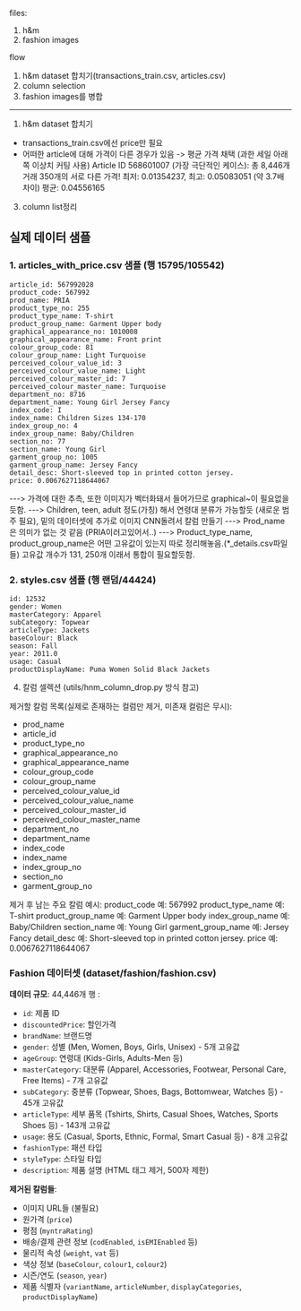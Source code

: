 files:
1. h&m
2. fashion images

flow
1) h&m dataset 합치기(transactions_train.csv, articles.csv)
2) column selection
3) fashion images를 병합

---------------------------------------------------------------------
1. h&m dataset 합치기
- transactions_train.csv에선 price만 필요
- 어떠한 article에 대해 가격이 다른 경우가 있음 -> 평균 가격 채택 (과한 세일 아래쪽 이상치 커팅 사용)
Article ID 568601007 (가장 극단적인 케이스):
총 8,446개 거래
350개의 서로 다른 가격!
최저: 0.01354237, 최고: 0.05083051 (약 3.7배 차이)
평균: 0.04556165

3. column list정리

## 실제 데이터 샘플

### 1. articles_with_price.csv 샘플 (행 15795/105542)
```
article_id: 567992028
product_code: 567992
prod_name: PRIA
product_type_no: 255
product_type_name: T-shirt
product_group_name: Garment Upper body
graphical_appearance_no: 1010008
graphical_appearance_name: Front print
colour_group_code: 81
colour_group_name: Light Turquoise
perceived_colour_value_id: 3
perceived_colour_value_name: Light
perceived_colour_master_id: 7
perceived_colour_master_name: Turquoise
department_no: 8716
department_name: Young Girl Jersey Fancy
index_code: I
index_name: Children Sizes 134-170
index_group_no: 4
index_group_name: Baby/Children
section_no: 77
section_name: Young Girl
garment_group_no: 1005
garment_group_name: Jersey Fancy
detail_desc: Short-sleeved top in printed cotton jersey.
price: 0.0067627118644067
```
---> 가격에 대한 추측, 또한 이미지가 벡터화돼서 들어가므로 graphical~이 필요없을듯함.
---> Children, teen, adult 정도(가칭) 해서 연령대 분류가 가능할듯 (새로운 범주 필요), 밑의 데이터셋에 추가로 이미지 CNN돌려서 칼럼 만들기
---> Prod_name은 의미가 없는 것 같음 (PRIA이러고있어서..)
---> Product_type_name, product_group_name은 어떤 고유값이 있는지 따로 정리해놓음.(*_details.csv파일들) 고유값 개수가 131, 250개 이래서 통합이 필요할듯함.
### 2. styles.csv 샘플 (행 랜덤/44424)
```
id: 12532
gender: Women
masterCategory: Apparel
subCategory: Topwear
articleType: Jackets
baseColour: Black
season: Fall
year: 2011.0
usage: Casual
productDisplayName: Puma Women Solid Black Jackets
```

4. 칼럼 셀렉션 (utils/hnm_column_drop.py 방식 참고)

제거할 칼럼 목록(실제로 존재하는 컬럼만 제거, 미존재 컬럼은 무시):
  - prod_name
  - article_id
  - product_type_no
  - graphical_appearance_no
  - graphical_appearance_name
  - colour_group_code
  - colour_group_name
  - perceived_colour_value_id
  - perceived_colour_value_name
  - perceived_colour_master_id
  - perceived_colour_master_name
  - department_no
  - department_name
  - index_code
  - index_name
  - index_group_no
  - section_no
  - garment_group_no

제거 후 남는 주요 칼럼 예시:
  product_code          예: 567992
  product_type_name     예: T-shirt
  product_group_name    예: Garment Upper body
  index_group_name      예: Baby/Children
  section_name          예: Young Girl
  garment_group_name    예: Jersey Fancy
  detail_desc           예: Short-sleeved top in printed cotton jersey.
  price                 예: 0.0067627118644067




### Fashion 데이터셋 (dataset/fashion/fashion.csv)
**데이터 규모**: 44,446개 행
:
- `id`: 제품 ID
- `discountedPrice`: 할인가격
- `brandName`: 브랜드명
- `gender`: 성별 (Men, Women, Boys, Girls, Unisex) - 5개 고유값
- `ageGroup`: 연령대 (Kids-Girls, Adults-Men 등)
- `masterCategory`: 대분류 (Apparel, Accessories, Footwear, Personal Care, Free Items) - 7개 고유값
- `subCategory`: 중분류 (Topwear, Shoes, Bags, Bottomwear, Watches 등) - 45개 고유값
- `articleType`: 세부 품목 (Tshirts, Shirts, Casual Shoes, Watches, Sports Shoes 등) - 143개 고유값
- `usage`: 용도 (Casual, Sports, Ethnic, Formal, Smart Casual 등) - 8개 고유값
- `fashionType`: 패션 타입
- `styleType`: 스타일 타입
- `description`: 제품 설명 (HTML 태그 제거, 500자 제한)

**제거된 칼럼들**:
- 이미지 URL들 (불필요)
- 원가격 (`price`)
- 평점 (`myntraRating`)
- 배송/결제 관련 정보 (`codEnabled`, `isEMIEnabled` 등)
- 물리적 속성 (`weight`, `vat` 등)
- 색상 정보 (`baseColour`, `colour1`, `colour2`)
- 시즌/연도 (`season`, `year`)
- 제품 식별자 (`variantName`, `articleNumber`, `displayCategories`, `productDisplayName`)


